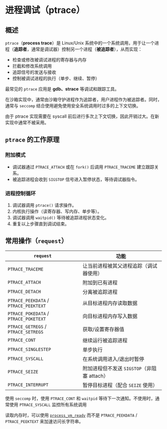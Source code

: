 # 进程调试（ptrace）

## 概述

`ptrace`（**process trace**）是 Linux/Unix 系统中的一个系统调用，用于让一个进程（**追踪者**，通常是调试器）控制另一个进程（**被追踪者**），从而实现：

- 检查或修改被调试进程的寄存器与内存
- 拦截和修改系统调用
- 追踪信号的发送与接收
- 控制被调试进程的执行（单步、继续、暂停）

最常见的 `ptrace` 应用是 **gdb、strace** 等调试和跟踪工具。

在沙箱实现中，通常由沙箱守护进程作为追踪者，用户进程作为被追踪者。同时，通常与 `seccomp` 结合使用避免使用安全系统调用时过多的上下文切换。

由于 ptrace 实现需要在 syscall 前后进行多次上下文切换，因此开销过大。在新实现中通常不被采用。

## `ptrace` 的工作原理

### 附加模式

- 调试器通过 `PTRACE_ATTACH` 或在 `fork()` 后调用 `PTRACE_TRACEME` 建立跟踪关系。
- 被追踪进程会收到 `SIGSTOP` 信号进入暂停状态，等待调试器指令。

### 进程控制循环

1. 调试器调用 `ptrace()` 请求操作。
2. 内核执行操作（读寄存器、写内存、单步等）。
3. 调试器调用 `waitpid()` 等待被追踪进程状态变化。
4. 重复以上步骤直到调试结束。

## 常用操作（`request`）

| `request`                             | 功能                             |
| ------------------------------------- | ------------------------------ |
| `PTRACE_TRACEME`                      | 让当前进程被其父进程追踪（调试器使用）            |
| `PTRACE_ATTACH`                       | 附加到已有进程                        |
| `PTRACE_DETACH`                       | 分离被追踪进程                        |
| `PTRACE_PEEKDATA` / `PTRACE_PEEKTEXT` | 从目标进程内存读取数据                    |
| `PTRACE_POKEDATA` / `PTRACE_POKETEXT` | 向目标进程内存写入数据                    |
| `PTRACE_GETREGS` / `PTRACE_SETREGS`   | 获取/设置寄存器值                      |
| `PTRACE_CONT`                         | 继续运行被追踪进程                      |
| `PTRACE_SINGLESTEP`                   | 单步执行                           |
| `PTRACE_SYSCALL`                      | 在系统调用进入/退出时暂停                  |
| `PTRACE_SEIZE`                        | 附加进程但不发送 `SIGSTOP`（非阻塞 attach） |
| `PTRACE_INTERRUPT`                    | 暂停目标进程（配合 `SEIZE` 使用）          |

使用 `seccomp` 时，使用 `PTRACE_CONT` 和 `waitpid` 等待下一次通知。不使用时，通常使用 `PTRACE_SYSCALL` 监控所有系统调用

读取内存时，可以使用 [`process_vm_readv`](https://man7.org/linux/man-pages/man2/process_vm_readv.2.html) 而不是 `PTRACE_PEEKDATA` / `PTRACE_PEEKTEXT` 来加速访问长字符串。
